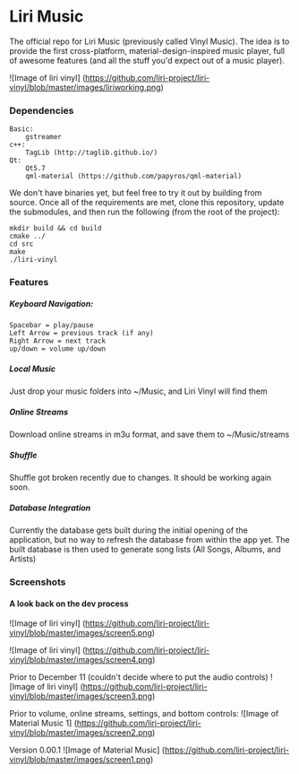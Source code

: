 # Liri Music
The official repo for Liri Music (previously called Vinyl Music).  The idea is to provide the first cross-platform, material-design-inspired music player, full of awesome features (and all the stuff you'd expect out of a music player).

![Image of liri vinyl]
(https://github.com/liri-project/liri-vinyl/blob/master/images/liriworking.png)

### Dependencies
	Basic:
		gstreamer
	c++:
		TagLib (http://taglib.github.io/)
	Qt:
		Qt5.7
		qml-material (https://github.com/papyros/qml-material)

We don't have binaries yet, but feel free to try it out by building from source.  Once all of the requirements are met, clone this repository, update the submodules, and then run the following (from the root of the project):

	mkdir build && cd build
	cmake ../
	cd src
	make
	./liri-vinyl


### Features
##### Keyboard Navigation:
	Spacebar = play/pause
	Left Arrow = previous track (if any)
	Right Arrow = next track
	up/down = volume up/down
	
##### Local Music
Just drop your music folders into ~/Music, and Liri Vinyl will find them
	
##### Online Streams
Download online streams in m3u format, and save them to ~/Music/streams

##### Shuffle
Shuffle got broken recently due to changes.  It should be working again soon.

##### Database Integration
Currently the database gets built during the initial opening of the application, but no way to refresh the database from within the app yet.  The built database is then used to generate song lists (All Songs, Albums, and Artists)


### Screenshots
#### A look back on the dev process

![Image of liri vinyl]
(https://github.com/liri-project/liri-vinyl/blob/master/images/screen5.png)


![Image of liri vinyl]
(https://github.com/liri-project/liri-vinyl/blob/master/images/screen4.png)


Prior to December 11 (couldn't decide where to put the audio controls)
![Image of liri vinyl]
(https://github.com/liri-project/liri-vinyl/blob/master/images/screen3.png)

Prior to volume, online streams, settings, and bottom controls:
![Image of Material Music 1]
(https://github.com/liri-project/liri-vinyl/blob/master/images/screen2.png)

Version 0.00.1
![Image of Material Music]
(https://github.com/liri-project/liri-vinyl/blob/master/images/screen1.png)

